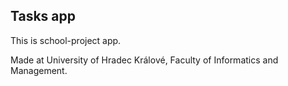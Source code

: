 ## Tasks app

This is school-project app.

Made at University of Hradec Králové, Faculty of Informatics and Management.
